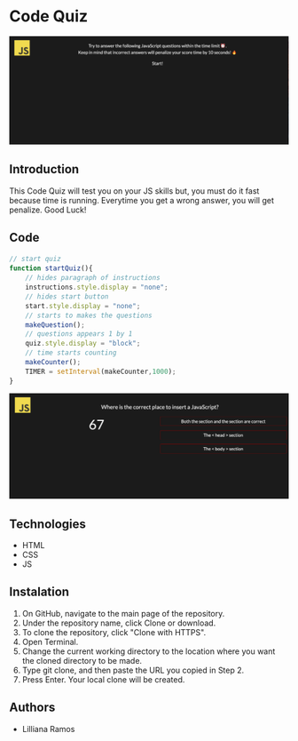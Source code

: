 #  Code Quiz
![picture](./assets/images/code_quiz.png)
## Introduction
This Code Quiz will test you on your JS skills but, you must do it fast because time is running. Everytime you get a wrong answer, you will get penalize. Good Luck!

## Code 

```js
// start quiz
function startQuiz(){
    // hides paragraph of instructions
    instructions.style.display = "none";
    // hides start button
    start.style.display = "none";
    // starts to makes the questions
    makeQuestion();
    // questions appears 1 by 1 
    quiz.style.display = "block";
    // time starts counting
    makeCounter();
    TIMER = setInterval(makeCounter,1000); 
}
``` 
![picture](./assets/images/code_quiz_sc.png)


## Technologies
* HTML
* CSS
* JS

## Instalation
1. On GitHub, navigate to the main page of the repository.
2. Under the repository name, click Clone or download.
3. To clone the repository, click "Clone with HTTPS".
4. Open Terminal.
5. Change the current working directory to the location where you want the cloned directory to be made.
6. Type git clone, and then paste the URL you copied in Step 2.
7. Press Enter. Your local clone will be created.

## Authors
* Lilliana Ramos


